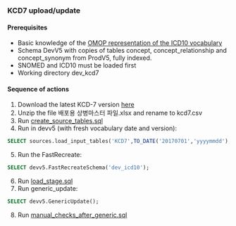 ### KCD7 upload/update

#### Prerequisites
- Basic knowledge of the [OMOP representation of the ICD10 vocabulary](https://www.ohdsi.org/web/wiki/doku.php?id=documentation:vocabulary:icd10gm)
- Schema DevV5 with copies of tables concept, concept_relationship and concept_synonym from ProdV5, fully indexed.
- SNOMED and ICD10 must be loaded first
- Working directory dev_kcd7
#### Sequence of actions
1. Download the latest KCD-7 version [here](https://www.hira.or.kr/rd/insuadtcrtr/bbsView.do?pgmid=HIRAA030069000000&brdScnBltNo=4&brdBltNo=50760&pageIndex=1&isPopupYn=Y#none) 
2. Unzip the file 배포용 상병마스터 파일.xlsx and rename to kcd7.csv
3. Run [create_source_tables.sql](https://github.com/OHDSI/Vocabulary-v5.0/blob/master/KCD7/create_source_table.sql)
4. Run in devv5 (with fresh vocabulary date and version): 
```sql
SELECT sources.load_input_tables('KCD7',TO_DATE('20170701','yyyymmdd'),'7th revision');
```
5. Run the FastRecreate:
```sql
SELECT devv5.FastRecreateSchema('dev_icd10'); 
```
6. Run [load_stage.sql](https://github.com/OHDSI/Vocabulary-v5.0/blob/master/KCD7/load_stage.sql)
7. Run generic_update: 
```sql
SELECT devv5.GenericUpdate();
```
8. Run [manual_checks_after_generic.sql](https://github.com/OHDSI/Vocabulary-v5.0/blob/master/working/manual_checks_after_generic.sql)
